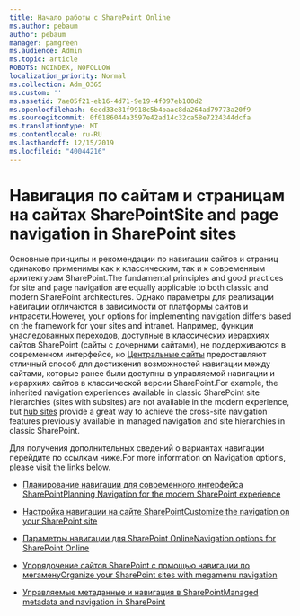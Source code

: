 ```yaml
---
title: Начало работы с SharePoint Online
ms.author: pebaum
author: pebaum
manager: pamgreen
ms.audience: Admin
ms.topic: article
ROBOTS: NOINDEX, NOFOLLOW
localization_priority: Normal
ms.collection: Adm_O365
ms.custom: ''
ms.assetid: 7ae05f21-eb16-4d71-9e19-4f097eb100d2
ms.openlocfilehash: 6ecd33e81f9918c5b4baac8da264ad79773a20f9
ms.sourcegitcommit: 0f0186044a3597e42ad14c32ca58e7224344dcfa
ms.translationtype: MT
ms.contentlocale: ru-RU
ms.lasthandoff: 12/15/2019
ms.locfileid: "40044216"
---
```

# <a name="site-and-page-navigation-in-sharepoint-sites"></a><span data-ttu-id="cd17a-102">Навигация по сайтам и страницам на сайтах SharePoint</span><span class="sxs-lookup"><span data-stu-id="cd17a-102">Site and page navigation in SharePoint sites</span></span>

<span data-ttu-id="cd17a-103">Основные принципы и рекомендации по навигации сайтов и страниц одинаково применимы как к классическим, так и к современным архитектурам SharePoint.</span><span class="sxs-lookup"><span data-stu-id="cd17a-103">The fundamental principles and good practices for site and page navigation are equally applicable to both classic and modern SharePoint architectures.</span></span> <span data-ttu-id="cd17a-104">Однако параметры для реализации навигации отличаются в зависимости от платформы сайтов и интрасети.</span><span class="sxs-lookup"><span data-stu-id="cd17a-104">However, your options for implementing navigation differs based on the framework for your sites and intranet.</span></span> <span data-ttu-id="cd17a-105">Например, функции унаследованных переходов, доступные в классических иерархиях сайтов SharePoint (сайты с дочерними сайтами), не поддерживаются в современном интерфейсе, но [Центральные сайты](https://support.office.com/article/fe26ae84-14b7-45b6-a6d1-948b3966427f) предоставляют отличный способ для достижения возможностей навигации между сайтами, которые ранее были доступны в управляемой навигации и иерархиях сайтов в классической версии SharePoint.</span><span class="sxs-lookup"><span data-stu-id="cd17a-105">For example, the inherited navigation experiences available in classic SharePoint site hierarchies (sites with subsites) are not available in the modern experience, but [hub sites](https://support.office.com/article/fe26ae84-14b7-45b6-a6d1-948b3966427f) provide a great way to achieve the cross-site navigation features previously available in managed navigation and site hierarchies in classic SharePoint.</span></span>

 <span data-ttu-id="cd17a-106">Для получения дополнительных сведений о вариантах навигации перейдите по ссылкам ниже.</span><span class="sxs-lookup"><span data-stu-id="cd17a-106">For more information on Navigation options, please visit the links below.</span></span>

 - [<span data-ttu-id="cd17a-107">Планирование навигации для современного интерфейса SharePoint</span><span class="sxs-lookup"><span data-stu-id="cd17a-107">Planning Navigation for the modern SharePoint experience</span></span>](https://docs.microsoft.com/sharepoint/plan-navigation-modern-experience)

- [<span data-ttu-id="cd17a-108">Настройка навигации на сайте SharePoint</span><span class="sxs-lookup"><span data-stu-id="cd17a-108">Customize the navigation on your SharePoint site</span></span>](https://support.office.com/article/customize-the-navigation-on-your-sharepoint-site-3cd61ae7-a9ed-4e1e-bf6d-4655f0bf25ca)

- [<span data-ttu-id="cd17a-109">Параметры навигации для SharePoint Online</span><span class="sxs-lookup"><span data-stu-id="cd17a-109">Navigation options for SharePoint Online</span></span>](https://docs.microsoft.com/office365/enterprise/navigation-options-for-sharepoint-online)
 
- [<span data-ttu-id="cd17a-110">Упорядочение сайтов SharePoint с помощью навигации по мегамену</span><span class="sxs-lookup"><span data-stu-id="cd17a-110">Organize your SharePoint sites with megamenu navigation</span></span>](https://techcommunity.microsoft.com/t5/Microsoft-SharePoint-Blog/Organize-your-SharePoint-sites-with-megamenu-navigation-and-new/ba-p/328068)

- [<span data-ttu-id="cd17a-111">Управляемые метаданные и навигация в SharePoint</span><span class="sxs-lookup"><span data-stu-id="cd17a-111">Managed metadata and navigation in SharePoint</span></span>](https://docs.microsoft.com/sharepoint/dev/general-development/managed-metadata-and-navigation-in-sharepoint)


